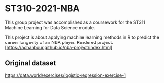 # ST310-2021-NBA

This group project was accomplished as a coursework for the ST311 Machine Learning for Data Science module.

This project is about applying machine learning methods in R to predict the career longevity of an NBA player.
Rendered project: [https://achanbour.github.io/nba-project/index.html]


## Original dataset
https://data.world/exercises/logistic-regression-exercise-1


